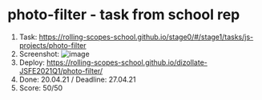# photo-filter - task from school rep

1. Task: https://rolling-scopes-school.github.io/stage0/#/stage1/tasks/js-projects/photo-filter
2. Screenshot: 
![image](https://user-images.githubusercontent.com/66797250/127780731-fae47c9f-9ff2-417e-b18b-411abbcf4641.png)
3. Deploy: https://rolling-scopes-school.github.io/dizollate-JSFE2021Q1/photo-filter/
4. Done: 20.04.21 / Deadline: 27.04.21
5. Score: 50/50
